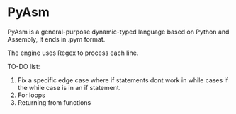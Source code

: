 # PyAsm

PyAsm is a general-purpose dynamic-typed language based on Python and Assembly, It ends in .pym format.

The engine uses Regex to process each line.

TO-DO list:
1. Fix a specific edge case where if statements dont work in while cases if the while case is in an if statement.
2. For loops
3. Returning from functions
